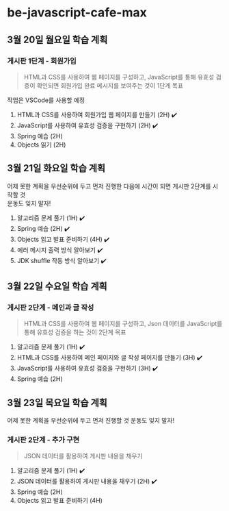 # be-javascript-cafe-max

## 3월 20일 월요일 학습 계획

### 게시판 1단계 - 회원가입

> HTML과 CSS를 사용하여 웹 페이지를 구성하고, JavaScript를 통해 유효성 검증이 확인되면 회원가입 완료 메시지를 보여주는 것이 1단계 목표

작업은 VSCode를 사용할 예정

1. HTML과 CSS를 사용하여 회원가입 웹 페이지를 만들기 (2H) ✔️
2. JavaScript를 사용하여 유효성 검증을 구현하기 (2H) ✔️
3. Spring 예습 (2H)
4. Objects 읽기 (2H)

## 3월 21일 화요일 학습 계획

어제 못한 계획을 우선순위에 두고 먼저 진행한 다음에 시간이 되면 게시판 2단계를 시작할 것  
운동도 잊지 말자!

1. 알고리즘 문제 풀기 (1H) ✔️
2. Spring 예습 (2H) ✔️
3. Objects 읽고 발표 준비하기 (4H) ✔️
4. 에러 메시지 출력 방식 알아보기 ✔️
5. JDK shuffle 작동 방식 알아보기 ✔️

## 3월 22일 수요일 학습 계획

### 게시판 2단계 - 메인과 글 작성

> HTML과 CSS를 사용하여 웹 페이지를 구성하고, Json 데이터를 JavaScript를 통해 유효성 검증을 하는 것이 2단계 목표

1. 알고리즘 문제 풀기 (1H) ✔️
2. HTML과 CSS를 사용하여 메인 페이지와 글 작성 페이지를 만들기 (3H) ✔️
3. JavaScript를 사용하여 유효성 검증을 구현하기 (3H) ✔️
4. Spring 예습 (2H)

## 3월 23일 목요일 학습 계획

어제 못한 계획을 우선순위에 두고 먼저 진행할 것 
운동도 잊지 말자!

### 게시판 2단계 - 추가 구현

> JSON 데이터를 활용하여 게시판 내용을 채우기

1. 알고리즘 문제 풀기 (1H) ✔️
2. JSON 데이터를 활용하여 게시판 내용을 채우기 (2H) ✔️
3. Spring 예습 (2H)
4. Objects 읽고 발표 준비하기 (4H)
